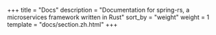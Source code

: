 +++
title = "Docs"
description = "Documentation for spring-rs, a microservices framework written in Rust"
sort_by = "weight"
weight = 1
template = "docs/section.zh.html"
+++
